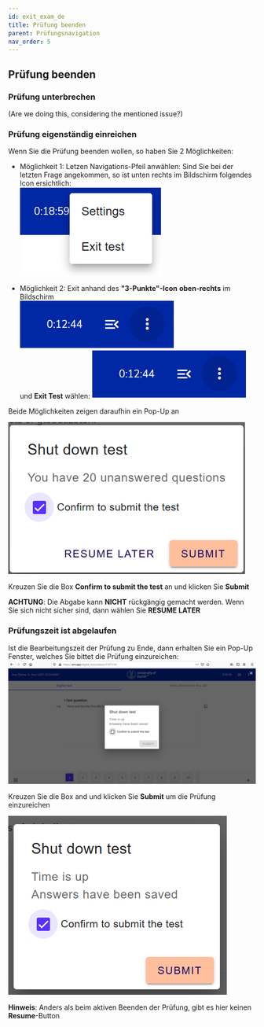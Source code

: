 ```yaml
---
id: exit_exam_de
title: Prüfung beenden
parent: Prüfungsnavigation
nav_order: 5
---
```


## Prüfung beenden

### Prüfung unterbrechen

(Are we doing this, considering the mentioned issue?)

### Prüfung eigenständig einreichen

Wenn Sie die Prüfung beenden wollen, so haben Sie 2 Möglichkeiten:

* Möglichkeit 1: Letzen Navigations-Pfeil anwählen: 
Sind Sie bei der letzten Frage angekommen, so ist unten rechts im Bildschirm folgendes Icon ersichtlich:  
[![Prüfung-exit](assets/exam-exittest.png)](assets/exam-exittest.png)

* Möglichkeit 2: Exit anhand des **"3-Punkte"-Icon** **oben-rechts** im Bildschirm  
[![Prüfungseinstellungen-icon](assets/examsettings-icon.png)](assets/examsettings-icon.png)  
und  **Exit Test** wählen:
[![Prüfung-exit](assets/examsettings-icon.png)](assets/examsettings-icon.png)


Beide Möglichkeiten zeigen daraufhin ein Pop-Up an

![Prüfung-exit](assets/exam-exittestactive.png) 

Kreuzen Sie die Box **Confirm to submit the test** an und klicken Sie **Submit**

**ACHTUNG**: Die Abgabe kann **NICHT** rückgängig gemacht werden. Wenn Sie sich nicht sicher sind, dann wählen Sie **RESUME LATER**


### Prüfungszeit ist abgelaufen

Ist die Bearbeitungszeit der Prüfung zu Ende, dann erhalten Sie ein Pop-Up Fenster, welches Sie bittet die Prüfung einzureichen:
![Prüfung-exit](assets/exam-submit-popup.png) 

Kreuzen Sie die Box and und klicken Sie **Submit** um die Prüfung einzureichen

![Prüfung-exit](assets/exam-submitpopup-tickbox.png) 


**Hinweis**: Anders als beim aktiven Beenden der Prüfung, gibt es hier keinen **Resume**-Button